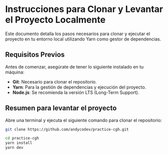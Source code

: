 # Instrucciones para Clonar y Levantar el Proyecto Localmente

Este documento detalla los pasos necesarios para clonar y ejecutar el proyecto en tu entorno local utilizando Yarn como gestor de dependencias.

## Requisitos Previos

Antes de comenzar, asegúrate de tener lo siguiente instalado en tu máquina:

- **Git**: Necesario para clonar el repositorio.
- **Yarn**: Para la gestión de dependencias y ejecución del proyecto.
- **Node.js**: Se recomienda la versión LTS (Long-Term Support).

## Resumen para levantar el proyecto

Abre una terminal y ejecuta el siguiente comando para clonar el repositorio:

```bash
git clone https://github.com/andycodev/practice-cgh.git

cd practice-cgh
yarn install
yarn dev

